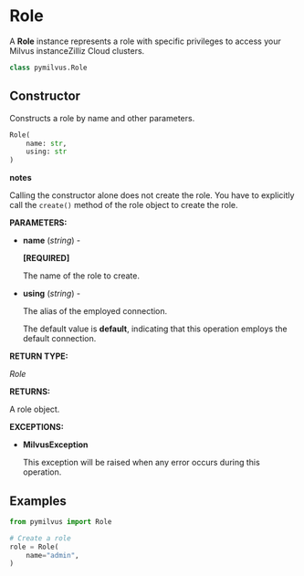 
# Role

A __Role__ instance represents a role with specific privileges to access your Milvus instanceZilliz Cloud clusters.

```python
class pymilvus.Role
```

## Constructor

Constructs a role by name and other parameters.

```python
Role(
    name: str,
    using: str
)
```

<div class="admonition note">

<p><b>notes</b></p>

<p>Calling the constructor alone does not create the role. You have to explicitly call the <code>create()</code> method of the role object to create the role.</p>

</div>

__PARAMETERS:__

- __name__ (_string_) - 

    __[REQUIRED]__

    The name of the role to create.

- __using__ (_string_) - 

    The alias of the employed connection.

    The default value is __default__, indicating that this operation employs the default connection.

__RETURN TYPE:__

_Role_

__RETURNS:__

A role object.

__EXCEPTIONS:__

- __MilvusException__

    This exception will be raised when any error occurs during this operation.

## Examples

```python
from pymilvus import Role

# Create a role
role = Role(
    name="admin",
)
```
